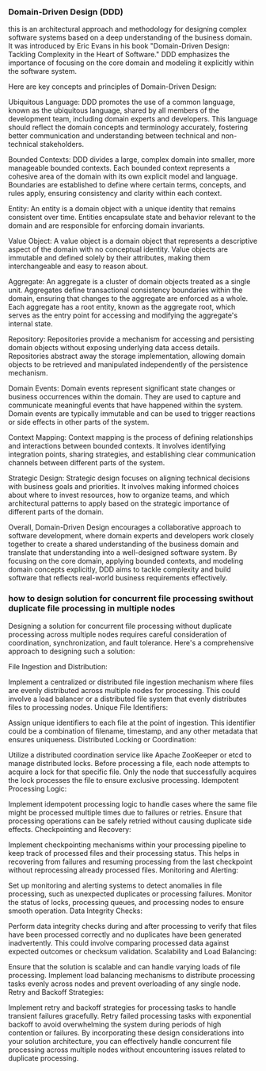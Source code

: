 ### Domain-Driven Design (DDD)
this is an architectural approach and methodology for designing complex software systems based on a deep understanding of the business domain. It was introduced by Eric Evans in his book "Domain-Driven Design: Tackling Complexity in the Heart of Software." DDD emphasizes the importance of focusing on the core domain and modeling it explicitly within the software system.

Here are key concepts and principles of Domain-Driven Design:

Ubiquitous Language: DDD promotes the use of a common language, known as the ubiquitous language, shared by all members of the development team, including domain experts and developers. This language should reflect the domain concepts and terminology accurately, fostering better communication and understanding between technical and non-technical stakeholders.

Bounded Contexts: DDD divides a large, complex domain into smaller, more manageable bounded contexts. Each bounded context represents a cohesive area of the domain with its own explicit model and language. Boundaries are established to define where certain terms, concepts, and rules apply, ensuring consistency and clarity within each context.

Entity: An entity is a domain object with a unique identity that remains consistent over time. Entities encapsulate state and behavior relevant to the domain and are responsible for enforcing domain invariants.

Value Object: A value object is a domain object that represents a descriptive aspect of the domain with no conceptual identity. Value objects are immutable and defined solely by their attributes, making them interchangeable and easy to reason about.

Aggregate: An aggregate is a cluster of domain objects treated as a single unit. Aggregates define transactional consistency boundaries within the domain, ensuring that changes to the aggregate are enforced as a whole. Each aggregate has a root entity, known as the aggregate root, which serves as the entry point for accessing and modifying the aggregate's internal state.

Repository: Repositories provide a mechanism for accessing and persisting domain objects without exposing underlying data access details. Repositories abstract away the storage implementation, allowing domain objects to be retrieved and manipulated independently of the persistence mechanism.

Domain Events: Domain events represent significant state changes or business occurrences within the domain. They are used to capture and communicate meaningful events that have happened within the system. Domain events are typically immutable and can be used to trigger reactions or side effects in other parts of the system.

Context Mapping: Context mapping is the process of defining relationships and interactions between bounded contexts. It involves identifying integration points, sharing strategies, and establishing clear communication channels between different parts of the system.

Strategic Design: Strategic design focuses on aligning technical decisions with business goals and priorities. It involves making informed choices about where to invest resources, how to organize teams, and which architectural patterns to apply based on the strategic importance of different parts of the domain.

Overall, Domain-Driven Design encourages a collaborative approach to software development, where domain experts and developers work closely together to create a shared understanding of the business domain and translate that understanding into a well-designed software system. By focusing on the core domain, applying bounded contexts, and modeling domain concepts explicitly, DDD aims to tackle complexity and build software that reflects real-world business requirements effectively.

### how to design solution for concurrent file processing swithout duplicate file processing in multiple nodes 

Designing a solution for concurrent file processing without duplicate processing across multiple nodes requires careful consideration of coordination, synchronization, and fault tolerance. Here's a comprehensive approach to designing such a solution:

File Ingestion and Distribution:

Implement a centralized or distributed file ingestion mechanism where files are evenly distributed across multiple nodes for processing. This could involve a load balancer or a distributed file system that evenly distributes files to processing nodes.
Unique File Identifiers:

Assign unique identifiers to each file at the point of ingestion. This identifier could be a combination of filename, timestamp, and any other metadata that ensures uniqueness.
Distributed Locking or Coordination:

Utilize a distributed coordination service like Apache ZooKeeper or etcd to manage distributed locks. Before processing a file, each node attempts to acquire a lock for that specific file. Only the node that successfully acquires the lock processes the file to ensure exclusive processing.
Idempotent Processing Logic:

Implement idempotent processing logic to handle cases where the same file might be processed multiple times due to failures or retries. Ensure that processing operations can be safely retried without causing duplicate side effects.
Checkpointing and Recovery:

Implement checkpointing mechanisms within your processing pipeline to keep track of processed files and their processing status. This helps in recovering from failures and resuming processing from the last checkpoint without reprocessing already processed files.
Monitoring and Alerting:

Set up monitoring and alerting systems to detect anomalies in file processing, such as unexpected duplicates or processing failures. Monitor the status of locks, processing queues, and processing nodes to ensure smooth operation.
Data Integrity Checks:

Perform data integrity checks during and after processing to verify that files have been processed correctly and no duplicates have been generated inadvertently. This could involve comparing processed data against expected outcomes or checksum validation.
Scalability and Load Balancing:

Ensure that the solution is scalable and can handle varying loads of file processing. Implement load balancing mechanisms to distribute processing tasks evenly across nodes and prevent overloading of any single node.
Retry and Backoff Strategies:

Implement retry and backoff strategies for processing tasks to handle transient failures gracefully. Retry failed processing tasks with exponential backoff to avoid overwhelming the system during periods of high contention or failures.
By incorporating these design considerations into your solution architecture, you can effectively handle concurrent file processing across multiple nodes without encountering issues related to duplicate processing.

